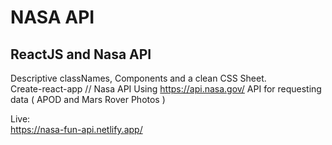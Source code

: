# NASA API
## ReactJS and Nasa API

Descriptive classNames, Components and a clean CSS Sheet.\
Create-react-app // Nasa API
Using https://api.nasa.gov/ API for requesting data ( APOD and Mars Rover Photos )

Live:\
https://nasa-fun-api.netlify.app/
